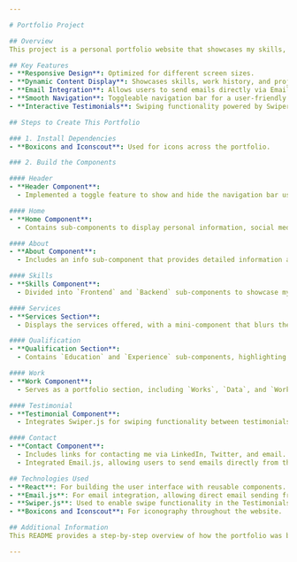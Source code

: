 ```yaml
---

# Portfolio Project

## Overview
This project is a personal portfolio website that showcases my skills, services, qualifications, and work. It was built using React, focusing on a component-based architecture, and includes features like a toggleable navigation bar, dynamic content display, and integration with external services like Email.js.

## Key Features
- **Responsive Design**: Optimized for different screen sizes.
- **Dynamic Content Display**: Showcases skills, work history, and projects.
- **Email Integration**: Allows users to send emails directly via Email.js.
- **Smooth Navigation**: Toggleable navigation bar for a user-friendly experience.
- **Interactive Testimonials**: Swiping functionality powered by Swiper.js.

## Steps to Create This Portfolio

### 1. Install Dependencies
- **Boxicons and Iconscout**: Used for icons across the portfolio.

### 2. Build the Components

#### Header
- **Header Component**:
  - Implemented a toggle feature to show and hide the navigation bar using the `useState` hook.

#### Home
- **Home Component**:
  - Contains sub-components to display personal information, social media links, and a scroll-down feature.

#### About
- **About Component**:
  - Includes an info sub-component that provides detailed information about me.

#### Skills
- **Skills Component**:
  - Divided into `Frontend` and `Backend` sub-components to showcase my technical skills.

#### Services
- **Services Section**:
  - Displays the services offered, with a mini-component that blurs the page content when activated.

#### Qualification
- **Qualification Section**:
  - Contains `Education` and `Experience` sub-components, highlighting my academic background and work history.

#### Work
- **Work Component**:
  - Serves as a portfolio section, including `Works`, `Data`, and `WorkItems` sub-components to showcase projects.

#### Testimonial
- **Testimonial Component**:
  - Integrates Swiper.js for swiping functionality between testimonials, and a data component for testimonial content.

#### Contact
- **Contact Component**:
  - Includes links for contacting me via LinkedIn, Twitter, and email.
  - Integrated Email.js, allowing users to send emails directly from the portfolio.

## Technologies Used
- **React**: For building the user interface with reusable components.
- **Email.js**: For email integration, allowing direct email sending from the website.
- **Swiper.js**: Used to enable swipe functionality in the Testimonials section.
- **Boxicons and Iconscout**: For iconography throughout the website.

## Additional Information
This README provides a step-by-step overview of how the portfolio was built. The project leverages modern front-end practices, including React hooks and component-based architecture. For more details, please refer to the project’s source code.

---
```

